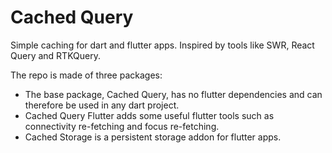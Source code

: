 # Cached Query
Simple caching for dart and flutter apps. Inspired by tools like SWR, React Query and RTKQuery. 

The repo is made of three packages:

* The base package, Cached Query, has no flutter dependencies and can therefore be used in any dart project. 
* Cached Query Flutter adds some useful flutter tools such as 
connectivity re-fetching and focus re-fetching. 
* Cached Storage is a persistent storage addon for flutter apps.
